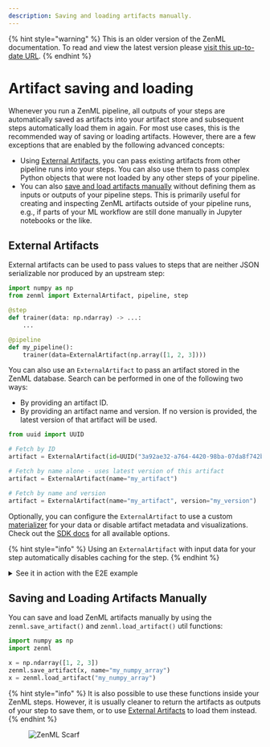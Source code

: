 ```yaml
---
description: Saving and loading artifacts manually.
---
```


{% hint style="warning" %}
This is an older version of the ZenML documentation. To read and view the latest version please [visit this up-to-date URL](https://docs.zenml.io).
{% endhint %}


# Artifact saving and loading

Whenever you run a ZenML pipeline, all outputs of your steps are automatically saved as artifacts into your artifact store and subsequent steps automatically load them in again. For most use cases, this is the recommended way of saving or loading artifacts. However, there are a few exceptions that are enabled by the following advanced concepts:
- Using [External Artifacts](#external-artifacts), you can pass existing artifacts from other pipeline runs into your steps. You can also use them to pass complex Python objects that were not loaded by any other steps of your pipeline.
- You can also [save and load artifacts manually](#saving-and-loading-artifacts-manually) without defining them as inputs or outputs of your pipeline steps. This is primarily useful for creating and inspecting ZenML artifacts outside of your pipeline runs, e.g., if parts of your ML workflow are still done manually in Jupyter notebooks or the like.

## External Artifacts

External artifacts can be used to pass values to steps that are neither JSON serializable nor produced by an upstream step:

```python
import numpy as np
from zenml import ExternalArtifact, pipeline, step

@step
def trainer(data: np.ndarray) -> ...:
    ...

@pipeline
def my_pipeline():
    trainer(data=ExternalArtifact(np.array([1, 2, 3])))
```

You can also use an `ExternalArtifact` to pass an artifact stored in the ZenML 
database. Search can be performed in one of the following two ways:
- By providing an artifact ID.
- By providing an artifact name and version. If no version is provided,
    the latest version of that artifact will be used.

```python
from uuid import UUID

# Fetch by ID
artifact = ExternalArtifact(id=UUID("3a92ae32-a764-4420-98ba-07da8f742b76"))

# Fetch by name alone - uses latest version of this artifact
artifact = ExternalArtifact(name="my_artifact")

# Fetch by name and version
artifact = ExternalArtifact(name="my_artifact", version="my_version")
```

Optionally, you can configure the `ExternalArtifact` to use a custom [materializer](../artifact-management/handle-custom-data-types.md) for your data or disable artifact metadata and visualizations. Check out the [SDK docs](https://sdkdocs.zenml.io/latest/core\_code\_docs/core-steps/#zenml.artifacts.external\_artifact.ExternalArtifact) for all available options.

{% hint style="info" %}
Using an `ExternalArtifact` with input data for your step automatically disables caching for the step.
{% endhint %}

<details>

<summary>See it in action with the E2E example</summary>

*To set up the local environment used below, follow the recommendations from the
[Project templates](../../starter-guide/using-project-templates.md#advanced-guide).*

In [`pipelines/batch_inference.py`](../../../../../examples/e2e/pipelines/batch_inference.py), you can find an example using the `ExternalArtifact` concept to
share artifacts produced by a training pipeline inside a batch inference pipeline.

On the ETL stage pipeline, developers can pass a `sklearn.Pipeline` fitted during training for feature preprocessing and apply it to transform inference input features.
With this, we ensure that the exact same feature preprocessor used during training will be used during inference.

```python
    ########## ETL stage  ##########
    df_inference, target = data_loader(is_inference=True)
    df_inference = inference_data_preprocessor(
        dataset_inf=df_inference,
        preprocess_pipeline=ExternalArtifact(
            name="preprocess_pipeline",
            pipeline_name=MetaConfig.pipeline_name_training,
        ),
        target=target,
    )
```

On the DataQuality stage pipeline, developers can pass `pd.DataFrame` used as a training dataset to be used as a reference dataset versus the current inference one to apply Evidently and get DataQuality report back.
With this, we ensure that the exact same training dataset used during the training phase will be used to compare with the inference dataset here.

```python
    ########## DataQuality stage  ##########
    report, _ = evidently_report_step(
        reference_dataset=ExternalArtifact(
            name="dataset_trn",
            pipeline_name=MetaConfig.pipeline_name_training,
        ),
        comparison_dataset=df_inference,
        ignored_cols=["target"],
        metrics=[
            EvidentlyMetricConfig.metric("DataQualityPreset"),
        ],
    )
```

</details>


## Saving and Loading Artifacts Manually

You can save and load ZenML artifacts manually by using the `zenml.save_artifact()` and `zenml.load_artifact()` util functions:

```python
import numpy as np
import zenml

x = np.ndarray([1, 2, 3])
zenml.save_artifact(x, name="my_numpy_array")
x = zenml.load_artifact("my_numpy_array")
```

{% hint style="info" %}
It is also possible to use these functions inside your ZenML steps. However, it is usually cleaner to return the artifacts as outputs of your step to save them, or to use [External Artifacts](#external-artifacts) to load them instead.
{% endhint %}

<!-- For scarf -->
<figure><img alt="ZenML Scarf" referrerpolicy="no-referrer-when-downgrade" src="https://static.scarf.sh/a.png?x-pxid=f0b4f458-0a54-4fcd-aa95-d5ee424815bc" /></figure>
